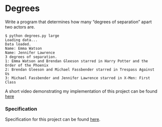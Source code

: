 # Degrees

Write a program that determines how many “degrees of separation” apart two actors are.

    $ python degrees.py large
    Loading data...
    Data loaded.
    Name: Emma Watson
    Name: Jennifer Lawrence
    3 degrees of separation.
    1: Emma Watson and Brendan Gleeson starred in Harry Potter and the Order of the Phoenix
    2: Brendan Gleeson and Michael Fassbender starred in Trespass Against Us
    3: Michael Fassbender and Jennifer Lawrence starred in X-Men: First Class

A short video demonstrating my implementation of this project can be found [here](https://youtu.be/7RtpDZDE5KU)

### Specification

Specification for this project can be found [here](https://cs50.harvard.edu/ai/2020/projects/0/degrees/#specification).
